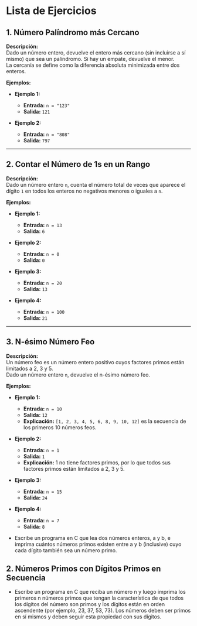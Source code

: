 # Lista de Ejercicios

## 1. Número Palíndromo más Cercano

**Descripción:**  
Dado un número entero, devuelve el entero más cercano (sin incluirse a sí mismo) que sea un palíndromo. Si hay un empate, devuelve el menor.  
La cercanía se define como la diferencia absoluta minimizada entre dos enteros.

**Ejemplos:**

- **Ejemplo 1:**
  - **Entrada:** `n = "123"`
  - **Salida:** `121`

- **Ejemplo 2:**
  - **Entrada:** `n = "808"`
  - **Salida:** `797`

---

## 2. Contar el Número de 1s en un Rango

**Descripción:**  
Dado un número entero `n`, cuenta el número total de veces que aparece el dígito `1` en todos los enteros no negativos menores o iguales a `n`.

**Ejemplos:**

- **Ejemplo 1:**
  - **Entrada:** `n = 13`
  - **Salida:** `6`

- **Ejemplo 2:**
  - **Entrada:** `n = 0`
  - **Salida:** `0`

- **Ejemplo 3:**
  - **Entrada:** `n = 20`
  - **Salida:** `13`

- **Ejemplo 4:**
  - **Entrada:** `n = 100`
  - **Salida:** `21`

---

## 3. N-ésimo Número Feo

**Descripción:**  
Un número feo es un número entero positivo cuyos factores primos están limitados a 2, 3 y 5.  
Dado un número entero `n`, devuelve el n-ésimo número feo.

**Ejemplos:**

- **Ejemplo 1:**
  - **Entrada:** `n = 10`
  - **Salida:** `12`
  - **Explicación:** `[1, 2, 3, 4, 5, 6, 8, 9, 10, 12]` es la secuencia de los primeros 10 números feos.

- **Ejemplo 2:**
  - **Entrada:** `n = 1`
  - **Salida:** `1`
  - **Explicación:** 1 no tiene factores primos, por lo que todos sus factores primos están limitados a 2, 3 y 5.

- **Ejemplo 3:**
  - **Entrada:** `n = 15`
  - **Salida:** `24`

- **Ejemplo 4:**
  - **Entrada:** `n = 7`
  - **Salida:** `8`
 
 



* Escribe un programa en C que lea dos números enteros, a y b, e imprima cuántos números primos existen entre a y b (inclusive) cuyo cada dígito también sea un número primo.

## 2. Números Primos con Dígitos Primos en Secuencia

* Escribe un programa en C que reciba un número n y luego imprima los primeros n números primos que tengan la característica de que todos los dígitos del número son primos y los dígitos están en orden ascendente (por ejemplo, 23, 37, 53, 73). Los números deben ser primos en sí mismos y deben seguir esta propiedad con sus dígitos.